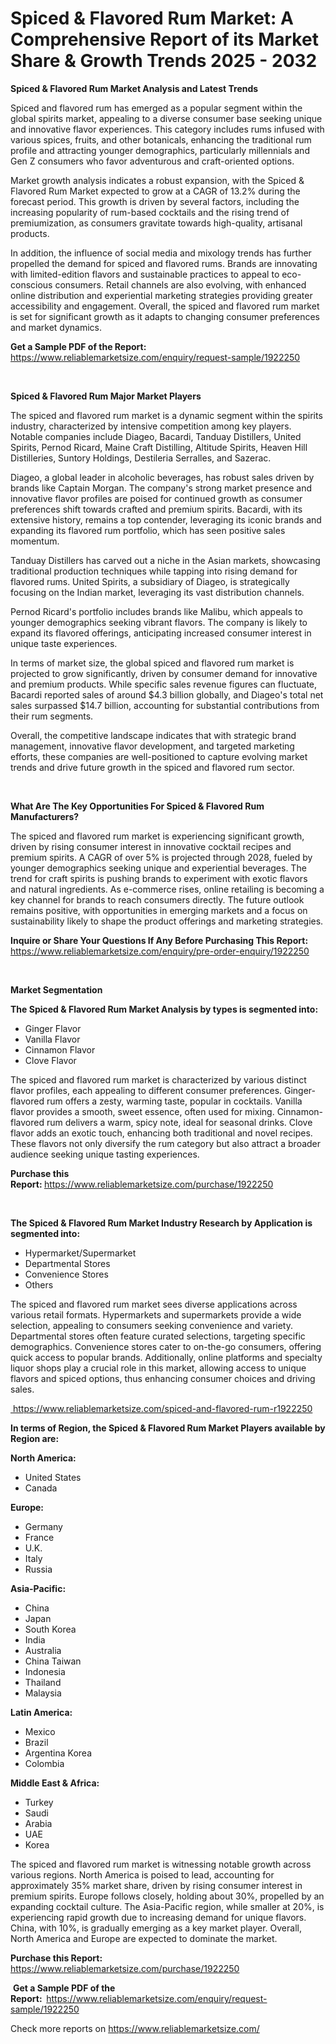 <p><h1>Spiced & Flavored Rum Market: A Comprehensive Report of its Market Share & Growth Trends 2025 - 2032</h1></p><p><strong>Spiced & Flavored Rum Market Analysis and Latest Trends</strong></p>
<p><p>Spiced and flavored rum has emerged as a popular segment within the global spirits market, appealing to a diverse consumer base seeking unique and innovative flavor experiences. This category includes rums infused with various spices, fruits, and other botanicals, enhancing the traditional rum profile and attracting younger demographics, particularly millennials and Gen Z consumers who favor adventurous and craft-oriented options.</p><p>Market growth analysis indicates a robust expansion, with the Spiced & Flavored Rum Market expected to grow at a CAGR of 13.2% during the forecast period. This growth is driven by several factors, including the increasing popularity of rum-based cocktails and the rising trend of premiumization, as consumers gravitate towards high-quality, artisanal products. </p><p>In addition, the influence of social media and mixology trends has further propelled the demand for spiced and flavored rums. Brands are innovating with limited-edition flavors and sustainable practices to appeal to eco-conscious consumers. Retail channels are also evolving, with enhanced online distribution and experiential marketing strategies providing greater accessibility and engagement. Overall, the spiced and flavored rum market is set for significant growth as it adapts to changing consumer preferences and market dynamics.</p></p>
<p><strong>Get a Sample PDF of the Report:&nbsp;</strong> <a href="https://www.reliablemarketsize.com/enquiry/request-sample/1922250?utm_campaign=1901&utm_medium=2&utm_source=Github&utm_content=ia&utm_term=15022025&utm_id=spiced-flavored-rum">https://www.reliablemarketsize.com/enquiry/request-sample/1922250</a></p>
<p>&nbsp;</p>
<p><strong>Spiced & Flavored Rum Major Market Players</strong></p>
<p><p>The spiced and flavored rum market is a dynamic segment within the spirits industry, characterized by intensive competition among key players. Notable companies include Diageo, Bacardi, Tanduay Distillers, United Spirits, Pernod Ricard, Maine Craft Distilling, Altitude Spirits, Heaven Hill Distilleries, Suntory Holdings, Destileria Serralles, and Sazerac. </p><p>Diageo, a global leader in alcoholic beverages, has robust sales driven by brands like Captain Morgan. The company's strong market presence and innovative flavor profiles are poised for continued growth as consumer preferences shift towards crafted and premium spirits. Bacardi, with its extensive history, remains a top contender, leveraging its iconic brands and expanding its flavored rum portfolio, which has seen positive sales momentum.</p><p>Tanduay Distillers has carved out a niche in the Asian markets, showcasing traditional production techniques while tapping into rising demand for flavored rums. United Spirits, a subsidiary of Diageo, is strategically focusing on the Indian market, leveraging its vast distribution channels.</p><p>Pernod Ricard's portfolio includes brands like Malibu, which appeals to younger demographics seeking vibrant flavors. The company is likely to expand its flavored offerings, anticipating increased consumer interest in unique taste experiences.</p><p>In terms of market size, the global spiced and flavored rum market is projected to grow significantly, driven by consumer demand for innovative and premium products. While specific sales revenue figures can fluctuate, Bacardi reported sales of around $4.3 billion globally, and Diageo's total net sales surpassed $14.7 billion, accounting for substantial contributions from their rum segments.</p><p>Overall, the competitive landscape indicates that with strategic brand management, innovative flavor development, and targeted marketing efforts, these companies are well-positioned to capture evolving market trends and drive future growth in the spiced and flavored rum sector.</p></p>
<p>&nbsp;</p>
<p><strong>What Are The Key Opportunities For Spiced & Flavored Rum Manufacturers?</strong></p>
<p><p>The spiced and flavored rum market is experiencing significant growth, driven by rising consumer interest in innovative cocktail recipes and premium spirits. A CAGR of over 5% is projected through 2028, fueled by younger demographics seeking unique and experiential beverages. The trend for craft spirits is pushing brands to experiment with exotic flavors and natural ingredients. As e-commerce rises, online retailing is becoming a key channel for brands to reach consumers directly. The future outlook remains positive, with opportunities in emerging markets and a focus on sustainability likely to shape the product offerings and marketing strategies.</p></p>
<p><strong>Inquire or Share Your Questions If Any Before Purchasing This Report:</strong> <a href="https://www.reliablemarketsize.com/enquiry/pre-order-enquiry/1922250?utm_campaign=1901&utm_medium=2&utm_source=Github&utm_content=ia&utm_term=15022025&utm_id=spiced-flavored-rum">https://www.reliablemarketsize.com/enquiry/pre-order-enquiry/1922250</a></p>
<p>&nbsp;</p>
<p><strong>Market Segmentation</strong></p>
<p><strong>The Spiced & Flavored Rum Market Analysis by types is segmented into:</strong></p>
<p><ul><li>Ginger Flavor</li><li>Vanilla Flavor</li><li>Cinnamon Flavor</li><li>Clove Flavor</li></ul></p>
<p><p>The spiced and flavored rum market is characterized by various distinct flavor profiles, each appealing to different consumer preferences. Ginger-flavored rum offers a zesty, warming taste, popular in cocktails. Vanilla flavor provides a smooth, sweet essence, often used for mixing. Cinnamon-flavored rum delivers a warm, spicy note, ideal for seasonal drinks. Clove flavor adds an exotic touch, enhancing both traditional and novel recipes. These flavors not only diversify the rum category but also attract a broader audience seeking unique tasting experiences.</p></p>
<p><strong>Purchase this Report:&nbsp;</strong><a href="https://www.reliablemarketsize.com/purchase/1922250?utm_campaign=1901&utm_medium=2&utm_source=Github&utm_content=ia&utm_term=15022025&utm_id=spiced-flavored-rum">https://www.reliablemarketsize.com/purchase/1922250</a></p>
<p>&nbsp;</p>
<p><strong>The Spiced & Flavored Rum Market Industry Research by Application is segmented into:</strong></p>
<p><ul><li>Hypermarket/Supermarket</li><li>Departmental Stores</li><li>Convenience Stores</li><li>Others</li></ul></p>
<p><p>The spiced and flavored rum market sees diverse applications across various retail formats. Hypermarkets and supermarkets provide a wide selection, appealing to consumers seeking convenience and variety. Departmental stores often feature curated selections, targeting specific demographics. Convenience stores cater to on-the-go consumers, offering quick access to popular brands. Additionally, online platforms and specialty liquor shops play a crucial role in this market, allowing access to unique flavors and spiced options, thus enhancing consumer choices and driving sales.</p></p>
<p><a href="https://www.reliablemarketsize.com/spiced-and-flavored-rum-r1922250?utm_campaign=1901&utm_medium=2&utm_source=Github&utm_content=ia&utm_term=15022025&utm_id=spiced-flavored-rum">&nbsp;https://www.reliablemarketsize.com/spiced-and-flavored-rum-r1922250</a></p>
<p><strong>In terms of Region, the Spiced & Flavored Rum Market Players available by Region are:</strong></p>
<p>
    <p> <strong> North America: </strong>
        <ul>
            <li>United States</li>
            <li>Canada</li>
        </ul>
        </p> 
    <p> <strong> Europe: </strong>
        <ul>
            <li>Germany</li>
            <li>France</li>
            <li>U.K.</li>
            <li>Italy</li>
            <li>Russia</li>
        </ul>
        </p> 
    <p> <strong> Asia-Pacific: </strong>
        <ul>
            <li>China</li>
            <li>Japan</li>
            <li>South Korea</li>
            <li>India</li>
            <li>Australia</li>
            <li>China Taiwan</li>
            <li>Indonesia</li>
            <li>Thailand</li>
            <li>Malaysia</li>
        </ul>
        </p> 
    <p> <strong> Latin America: </strong>
        <ul>
            <li>Mexico</li>
            <li>Brazil</li>
            <li>Argentina Korea</li>
            <li>Colombia</li>
        </ul>
        </p> 
    <p> <strong> Middle East & Africa: </strong>
        <ul>
            <li>Turkey</li>
            <li>Saudi</li>
            <li>Arabia</li>
            <li>UAE</li>
            <li>Korea</li>
        </ul>
    </p>
    </p>
<p><p>The spiced and flavored rum market is witnessing notable growth across various regions. North America is poised to lead, accounting for approximately 35% market share, driven by rising consumer interest in premium spirits. Europe follows closely, holding about 30%, propelled by an expanding cocktail culture. The Asia-Pacific region, while smaller at 20%, is experiencing rapid growth due to increasing demand for unique flavors. China, with 10%, is gradually emerging as a key market player. Overall, North America and Europe are expected to dominate the market.</p></p>
<p><strong>Purchase this Report: </strong><a href="https://www.reliablemarketsize.com/purchase/1922250?utm_campaign=1901&utm_medium=2&utm_source=Github&utm_content=ia&utm_term=15022025&utm_id=spiced-flavored-rum">https://www.reliablemarketsize.com/purchase/1922250</a></p>
<p>&nbsp;<strong>Get a Sample PDF of the Report:&nbsp;&nbsp;</strong><a href="https://www.reliablemarketsize.com/enquiry/request-sample/1922250?utm_campaign=1901&utm_medium=2&utm_source=Github&utm_content=ia&utm_term=15022025&utm_id=spiced-flavored-rum">https://www.reliablemarketsize.com/enquiry/request-sample/1922250</a></p>
<p><strong></strong></p>
<p>Check more reports on <a href="https://www.reliablemarketsize.com/?utm_campaign=1901&utm_medium=2&utm_source=Github&utm_content=ia&utm_term=15022025&utm_id=spiced-flavored-rum">https://www.reliablemarketsize.com/</a></p>
